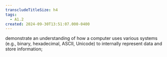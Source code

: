 ```yaml
---
transcludeTitleSize: h4
tags:
  - A1.2
created: 2024-09-30T13:51:07.000-0400
---
```

demonstrate an understanding of how a computer uses various systems (e.g., binary, hexadecimal, ASCII, Unicode) to internally represent data and store information;